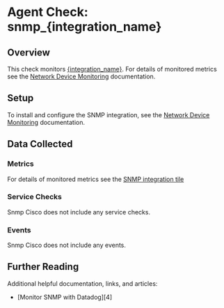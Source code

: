 # Agent Check: snmp_{integration_name}

## Overview

This check monitors [{integration_name}][1].
For details of monitored metrics see the [Network Device Monitoring][2] documentation.

## Setup

To install and configure the SNMP integration, see the [Network Device Monitoring][2] documentation.

## Data Collected

### Metrics

For details of monitored metrics see the [SNMP integration tile][2]

### Service Checks

Snmp Cisco does not include any service checks.

### Events

Snmp Cisco does not include any events.

## Further Reading

Additional helpful documentation, links, and articles:

* [Monitor SNMP with Datadog][4]

[1]: https://app.datadoghq.com/account/settings#integrations/snmp
[2]: https://docs.datadoghq.com/network_performance_monitoring/devices/setup
[3]: https://www.datadoghq.com/blog/monitor-snmp-with-datadog/